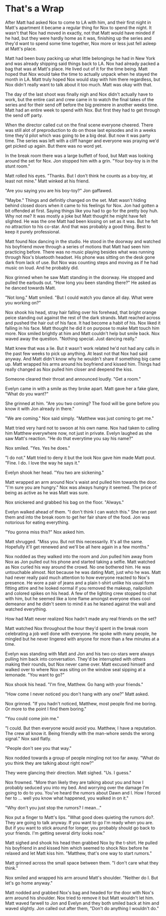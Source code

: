 # That's a Wrap

After Matt had asked Nox to come to LA with him, and their first night in Matt's apartment it became a regular thing for Nox to spend the night.  It wasn't that Nox had moved in exactly, not that Matt would have minded if he had, but they were hardly home as it was, finishing up the series and they'd want to spend some time together, Nox more or less just fell asleep at Matt's place.

Matt had been busy packing up what little belongings he had in New York and was already shipping said things back to LA.  Nox had already packed a bag that was at Matt's place.  He lived out of it for the time being.  Matt hoped that Nox would take the time to actually unpack when he stayed the month in LA.  Matt truly hoped Nox would stay with him there regardless, but Nox didn't really want to talk about it too much.  Matt was okay with that.

The day of the last shoot was finally nigh and Nox didn't actually have to work, but the entire cast and crew came in to watch the final takes of the series and for their send off before the big preimere in another weeks time.  Matt had an entire week to spend with Nox.  But first they had to get through the send off party.

When the director called cut on the final scene everyone cheered.  There was still alot of preproduction to do on those last episodes and in a weeks time they'd pilot which was going to be a big deal.  But now it was party time.  The series was left with a cliff hanger and everyone was praying we'd get picked up again.  But there was no word yet.

In the break room there was a large buffett of food, but Matt was looking around the set for Nox.  Jon stopped him with a grin.  "Your boy-toy is in the stunt room."

Matt rolled his eyes.  "Thanks.  But I don't think he counts as a boy-toy, at least not mine."  Matt winked at his friend.

"Are you saying you are his boy-toy?"  Jon gaffawed.

"Maybe."  Things and definitly changed on the set.  Matt wasn't hiding behind closed doors when it came to his feelings for Nox.  Jon had gotten a bit offended at first.  Saying things like you had to go for the pretty boy huh.  Why not me?  It was mostly a joke but Matt thought he might have felt slighted.  He was the one Matt had been kissing on set as it was.  But he felt no attraction to his co-star.  And that was probably a good thing.  Best to keep it purely professional.

Matt found Nox dancing in the studio.  He stood in the doorway and watched his boyfriend move through a series of motions that Matt had seen him practicing before.  There was no music playing besides what was running through Nox's bluetooth headset.  His phone was sitting on the desk gone dark from lack of use.  But Nox was counting steps and moving as if he had music on loud.  And he probably did.  

Nox grinned when he saw Matt standing in the doorway.  He stopped and pulled the earbuds out.  "How long you been standing there?"  He asked as he danced towards Matt.

"Not long."  Matt smiled.  "But I could watch you dance all day.  What were you working on?"

Nox shook his head, stray  hair falling over his forehead, that bright orange peice standing out against the rest of the dark strands.  Matt reached across and pushed the hair out of his face.  It had become a habit of his.  Nox liked it falling in his face.  Matt thought he did it on purpose to make Matt touch him more.  Nox smiled brightly at him and Matt couldn't help but smile back.  Nox waved away the question.  "Nothing special.  Just dancing really."

Matt knew that was a lie.  But it wasn't work related he'd not had any calls in the past few weeks to pick up anything.  At least not that Nox had said anyway.  And Matt didn't know why he wouldn't share if something big came up.  Matt wrapped his arms around his boyfriend and kissed him.  Things had really changed as Nox pulled him closer and deepend the kiss.  

Someone cleared their throat and announced loudly.  "Get a room."

Evelyn came in with a smile as they broke apart.  Matt gave her a fake glare, "What do you want?"

She grinned at him.  "Are you two coming?  The food will be gone before you know it with Jon already in there."

"We are coming."  Nox said simply.  "Matthew was just coming to get me."

Matt tried very hard not to swoon at his own name.  Nox had taken to calling him Matthew everywhere now, not just in private.  Evelyn laughed as she saw Matt's reaction.  "He do that everytime you say his name?"

Nox smiled.  "Yes.  Yes he does."

"I do not."  Matt tried to deny it but the look Nox gave him made Matt pout.  "Fine.  I do.  I love the way he says it."

Evelyn shook her head.  "You two are sickening."

Matt wrapped an arm around Nox's waist and pulled him towards the door.  "I'm sure you are hungry."  Nox was always hungry it seemed.  The price of being as active as he was Matt was sure.  

Nox snickered and grabbed his bag on the floor.  "Always."

Evelyn walked ahead of them.  "I don't think I can watch this."  She ran past them and into the break room to get her fair share of the food.  Jon was notorious for eating everything.

"You gonna miss this?"  Nox asked him.

Matt shrugged.  "Miss you.  But not this necessarily.  It's all the same.  Hopefully it'll get renewed and we'll be all here again in a few months."

Nox nodded as they walked into the room and Jon pulled him away from Nox as Jon pulled out his phone and started taking a selfie.  Matt watched as Nox curled his way around the crowd.  No one bothered him.  He was untouchable almost.  Not because he was dating Matt, just who he was.  Matt had never really paid much attention to how everyone reacted to Nox's presence.  He wore a pair of jeans and a plain t-shirt unlike his usual form fitting attire and he looked normal if you removed the makeup, nailpolish and colored spikes on his head.  A few of the lighting crew stopped to chat with him, but he seemed like a lone flame amongst everyone elses cool demeanor and he didn't seem to mind it as he leaned against the wall and watched everything.

How had Matt never realized Nox hadn't made any real friends on the set?

Matt watched Nox throughout the hour they'd spent in the break room celebrating a job well done with everyone.  He spoke with many people, he mingled but he never lingered with anyone for more than a few minutes at a time.

Evelyn was standing with Matt and Jon and his two co-stars were always pulling him back into conversation.  They'd be interrupted with others making their rounds, but Nox never came over.  Matt excused himself and walked over to where Nox was siting on the window seal sipping at a lemonade.  "You want to go?"

Nox shook his head.  "I'm fine, Matthew. Go hang with your friends."

"How come I never noticed you don't hang with any one?"  Matt asked.

Nox grinned.  "If you hadn't noticed, Matthew, most people find me boring.  Or more to the point I find them boring."

"You could come join me."

"I could.  But then everyone would avoid you.  Matthew, I have a reputation.  The crew all know it.  Being friendly with the man-whore sends the wrong signal."  Nox said flatly.

"People don't see you that way."

Nox nodded towards  a group of people mingling not too far away.  "What do you think they are talking about right now?"  

They were glancing their direction.  Matt sighed. "Us.  I guess."

Nox frowned.  "More than likely they are talking about you and how I probably seduced you into my bed.  And worrying over the damage I'm going to do to you.  You've heard the rumors about Dawn and I.  How I forced her to ... well you know what happened, you walked in on it."

"Why don't you just stop the rumors?  I mean..."

Nox put a finger to Matt's lips.  "What good does quieting the rumors do?.  They are going to talk anyway.  If you want to go I'm ready when you are.  But if you want to stick around for longer, you probably should go back to your friends.  I'm getting several dirty looks now."

Matt sighed and shook his head then grabbed Nox by the t-shirt.  He pulled his boyfriend in and kissed him which seemed to shock Nox before he relaxed and let Matt kiss him.  "Matthew, that's one way to start rumors."

Matt grinned across the small space between them.  "I don't care what they think."

Nox smiled and wrapped his arm around Matt's shoulder.  "Neither do I.  But let's go home anyway."

Matt nodded and grabbed Nox's bag and headed for the door with Nox's arm around his shoulder.  Nox tried to remove it but Matt wouldn't let him.  Matt waved farwell to Jon and Evelyn and they both smiled back at him and waved slightly.  Jon called out after them, "Don't do anything I wouldn't do."

